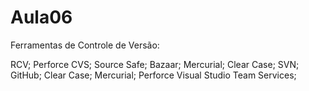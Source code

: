# Aula06

Ferramentas de Controle de Versão:

RCV;
Perforce
CVS;
Source Safe;
Bazaar;
Mercurial;
Clear Case;
SVN;
GitHub;
Clear Case;
Mercurial;
Perforce
Visual Studio Team Services;

